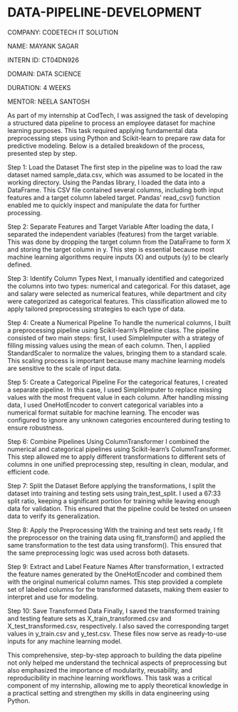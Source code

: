 # DATA-PIPELINE-DEVELOPMENT

COMPANY: CODETECH IT SOLUTION

NAME: MAYANK SAGAR

INTERN ID: CT04DN926

DOMAIN: DATA SCIENCE

DURATION: 4 WEEKS

MENTOR: NEELA SANTOSH


As part of my internship at CodTech, I was assigned the task of developing a structured data pipeline to process an employee dataset for machine learning purposes. This task required applying fundamental data preprocessing steps using Python and Scikit-learn to prepare raw data for predictive modeling. Below is a detailed breakdown of the process, presented step by step.

Step 1: Load the Dataset
The first step in the pipeline was to load the raw dataset named sample_data.csv, which was assumed to be located in the working directory. Using the Pandas library, I loaded the data into a DataFrame. This CSV file contained several columns, including both input features and a target column labeled target. Pandas’ read_csv() function enabled me to quickly inspect and manipulate the data for further processing.

Step 2: Separate Features and Target Variable
After loading the data, I separated the independent variables (features) from the target variable. This was done by dropping the target column from the DataFrame to form X and storing the target column in y. This step is essential because most machine learning algorithms require inputs (X) and outputs (y) to be clearly defined.

Step 3: Identify Column Types
Next, I manually identified and categorized the columns into two types: numerical and categorical. For this dataset, age and salary were selected as numerical features, while department and city were categorized as categorical features. This classification allowed me to apply tailored preprocessing strategies to each type of data.

Step 4: Create a Numerical Pipeline
To handle the numerical columns, I built a preprocessing pipeline using Scikit-learn’s Pipeline class. The pipeline consisted of two main steps: first, I used SimpleImputer with a strategy of filling missing values using the mean of each column. Then, I applied StandardScaler to normalize the values, bringing them to a standard scale. This scaling process is important because many machine learning models are sensitive to the scale of input data.

Step 5: Create a Categorical Pipeline
For the categorical features, I created a separate pipeline. In this case, I used SimpleImputer to replace missing values with the most frequent value in each column. After handling missing data, I used OneHotEncoder to convert categorical variables into a numerical format suitable for machine learning. The encoder was configured to ignore any unknown categories encountered during testing to ensure robustness.

Step 6: Combine Pipelines Using ColumnTransformer
I combined the numerical and categorical pipelines using Scikit-learn’s ColumnTransformer. This step allowed me to apply different transformations to different sets of columns in one unified preprocessing step, resulting in clean, modular, and efficient code.

Step 7: Split the Dataset
Before applying the transformations, I split the dataset into training and testing sets using train_test_split. I used a 67:33 split ratio, keeping a significant portion for training while leaving enough data for validation. This ensured that the pipeline could be tested on unseen data to verify its generalization.

Step 8: Apply the Preprocessing
With the training and test sets ready, I fit the preprocessor on the training data using fit_transform() and applied the same transformation to the test data using transform(). This ensured that the same preprocessing logic was used across both datasets.

Step 9: Extract and Label Feature Names
After transformation, I extracted the feature names generated by the OneHotEncoder and combined them with the original numerical column names. This step provided a complete set of labeled columns for the transformed datasets, making them easier to interpret and use for modeling.

Step 10: Save Transformed Data
Finally, I saved the transformed training and testing feature sets as X_train_transformed.csv and X_test_transformed.csv, respectively. I also saved the corresponding target values in y_train.csv and y_test.csv. These files now serve as ready-to-use inputs for any machine learning model.

This comprehensive, step-by-step approach to building the data pipeline not only helped me understand the technical aspects of preprocessing but also emphasized the importance of modularity, reusability, and reproducibility in machine learning workflows. This task was a critical component of my internship, allowing me to apply theoretical knowledge in a practical setting and strengthen my skills in data engineering using Python.

